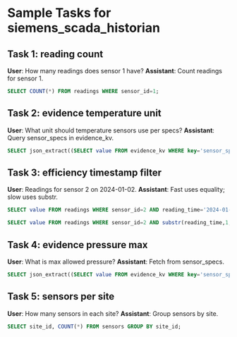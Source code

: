 # Sample Tasks for siemens_scada_historian

## Task 1: reading count
**User**: How many readings does sensor 1 have?
**Assistant**: Count readings for sensor 1.
```sql
SELECT COUNT(*) FROM readings WHERE sensor_id=1;
```

## Task 2: evidence temperature unit
**User**: What unit should temperature sensors use per specs?
**Assistant**: Query sensor_specs in evidence_kv.
```sql
SELECT json_extract((SELECT value FROM evidence_kv WHERE key='sensor_specs'), '$.temp_unit');
```

## Task 3: efficiency timestamp filter
**User**: Readings for sensor 2 on 2024-01-02.
**Assistant**: Fast uses equality; slow uses substr.
```sql fast
SELECT value FROM readings WHERE sensor_id=2 AND reading_time='2024-01-02T00:00';
```
```sql slow
SELECT value FROM readings WHERE sensor_id=2 AND substr(reading_time,1,16)='2024-01-02T00:00';
```

## Task 4: evidence pressure max
**User**: What is max allowed pressure?
**Assistant**: Fetch from sensor_specs.
```sql
SELECT json_extract((SELECT value FROM evidence_kv WHERE key='sensor_specs'), '$.pressure_max');
```

## Task 5: sensors per site
**User**: How many sensors in each site?
**Assistant**: Group sensors by site.
```sql
SELECT site_id, COUNT(*) FROM sensors GROUP BY site_id;
```
